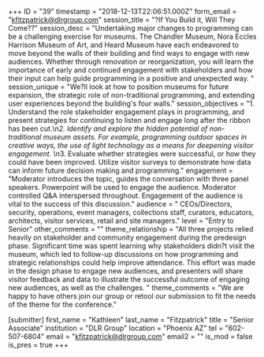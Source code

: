 +++
ID = "39"
timestamp = "2018-12-13T22:06:51.000Z"
form_email = "kfitzpatrick@dlrgroup.com"
session_title = "?If You Build it, Will They Come??"
session_desc = "Undertaking major changes to programming can be a challenging exercise for museums. The Chandler Museum, Nora Eccles Harrison Museum of Art, and Heard Museum have each endeavored to move beyond the walls of their building and find ways to engage with new audiences. Whether through renovation or reorganization, you will learn the importance of early and continued engagement with stakeholders and how their input can help guide programming in a positive and unexpected way.  "
session_unique = "We?ll look at how to position museums for future expansion, the strategic role of non-traditional programming, and extending user experiences beyond the building's four walls."
session_objectives = "1. Understand the role stakeholder engagement plays in programming, and present strategies for continuing to listen and engage long after the ribbon has been cut.\n*2. Identify and explore the hidden potential of non-traditional museum assets. For example, programming outdoor spaces in creative ways, the use of light technology as a means for deepening visitor engagement.   \n*3. Evaluate whether strategies were successful, or how they could have been improved. Utilize visitor surveys to demonstrate how data can inform future decision making and programming."
engagement = "Moderator introduces the topic, guides the conversation with three panel speakers. Powerpoint will be used to engage the audience. Moderator controlled Q&A interspersed throughout. Engagement of the audience is vital to the success of this discussion."
audience = " CEOs/Directors, security, operations, event managers, collections staff, curators, educators, architects, visitor services, retail and site managers."
level = "Entry to Senior"
other_comments = ""
theme_relationship = "All three projects relied heavily on stakeholder and community engagement during the predesign phase. Significant time was spent learning why stakeholders didn?t visit the museum, which led to follow-up discussions on how programming and strategic relationships could help improve attendance.  This effort was made in the design phase to engage new audiences, and presenters will share visitor feedback and data to illustrate the successful outcome of engaging new audiences, as well as the challenges. "
theme_comments = "We are happy to have others join our group or retool our submission to fit the needs of the theme for the conference."

[submitter]
first_name = "Kathleen"
last_name = "Fitzpatrick"
title = "Senior Associate"
institution = "DLR Group"
location = "Phoenix AZ"
tel = "602-507-6804"
email = "kfitzpatrick@dlrgroup.com"
email2 = ""
is_mod = false
is_pres = true
+++
